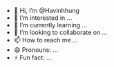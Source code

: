 - 👋 Hi, I’m @Havinhhung
- 👀 I’m interested in ...
- 🌱 I’m currently learning ...
- 💞️ I’m looking to collaborate on ...
- 📫 How to reach me ...
- 😄 Pronouns: ...
- ⚡ Fun fact: ...

<!---
Havinhhung/Havinhhung is a ✨ special ✨ repository because its `README.md` (this file) appears on your GitHub profile.
You can click the Preview link to take a look at your changes.
--->
